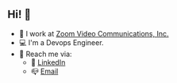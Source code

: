 ## Hi! 👋

- 🔭  I work at [Zoom Video Communications, Inc.](https://github.com/zoom)
- 💻  I'm a Devops Engineer.
- 🙌  Reach me via:
    - 🔗 [LinkedIn](https://www.linkedin.com/in/jasodeep-chatterjee-5b433991/)
    - 📪 [Email](mailto:jasodeepchatterjee@gmail.com)
<!--
**jasodeep/jasodeep** is a ✨ _special_ ✨ repository because its `README.md` (this file) appears on your GitHub profile.

Here are some ideas to get you started:

- 🔭 I’m currently working on ...
- 🌱 I’m currently learning ...
- 👯 I’m looking to collaborate on ...
- 🤔 I’m looking for help with ...
- 💬 Ask me about ...
- 📫 How to reach me: ...
- 😄 Pronouns: ...
- ⚡ Fun fact: ...
-->
